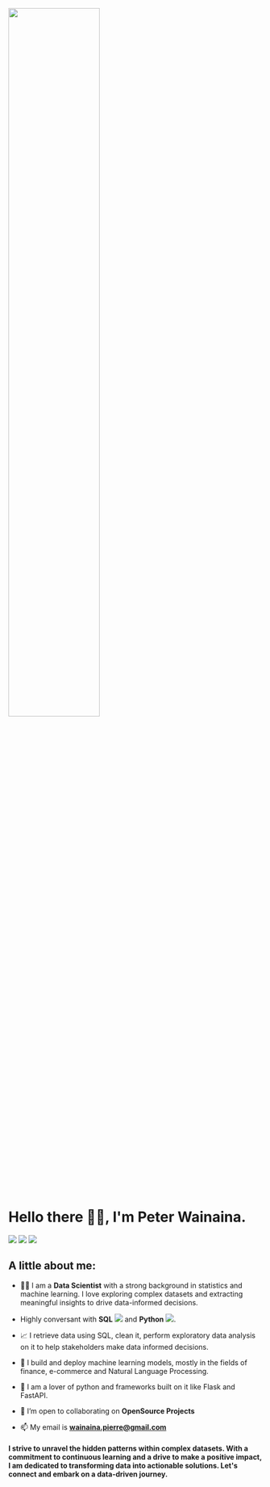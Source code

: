 <a href="#"><img width="60%" height="auto" src="https://i.imgur.com/iXuL1HG.png" height="100px"/></a>



<h1> Hello there 🙋‍♂️, I'm Peter Wainaina.</h1>
<p>

<a href = "https://www.linkedin.com/in/peter-wainaina-94b0351a8"><img src="https://img.icons8.com/fluent/48/000000/linkedin.png"/></a>
<a href = "https://twitter.com/pierre_wainaina"><img src="https://img.icons8.com/fluent/48/000000/twitter.png"/></a>
<a href = "https://medium.com/@wainaina.pierre"><img src="https://img.icons8.com/?size=64&id=wYiGNIiB4OKj&format=png"/></a>
>

</p>

##  A little about me:



- 👨‍💻 I am a **Data Scientist** with a strong background in statistics and machine learning. I love exploring complex datasets and extracting meaningful insights to drive data-informed decisions.
- Highly conversant with **SQL** <img src="https://img.icons8.com/?size=1x&id=1476&format=png"> and **Python** <img src="https://img.icons8.com/?size=1x&id=13441&format=png">.
  
- 📈 I retrieve data using SQL, clean it, perform exploratory data analysis on it to help stakeholders make data informed decisions.
- 🚀 I build and deploy machine learning models, mostly in the fields of finance, e-commerce and Natural Language Processing.
- 🧩 I am a lover of python and frameworks built on it like Flask and FastAPI.


  
-  👥 I’m open to collaborating on **OpenSource Projects** 

- 📫 My email is **wainaina.pierre@gmail.com**


####  I strive to unravel the hidden patterns within complex datasets. With a commitment to continuous learning and a drive to make a positive impact, I am dedicated to transforming data into actionable solutions. Let's connect and embark on a data-driven journey.






